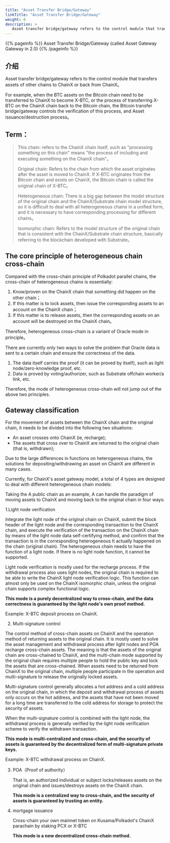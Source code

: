```yaml
---
title: "Asset Transfer Bridge/Gateway"
linkTitle: "Asset Transfer Bridge/Gateway"
weight: 6
description: >
   Asset transfer bridge/gateway refers to the control module that transfers assets of other chains to ChainX or back from ChainX
---
```


{{% pageinfo %}}
Asset Transfer Bridge/Gateway (called Asset Gateway Gateway in 2.0)
{{% /pageinfo %}}

## 介绍

Asset transfer bridge/gateway refers to the control module that transfers assets of other chains to ChainX or back from ChainX。

For example, when the BTC assets on the Bitcoin chain need to be transferred to ChainX to become X-BTC, or the process of transferring X-BTC on the ChainX chain back to the Bitcoin chain, the Bitcoin transfer bridge/gateway controls the verification of this process, and Asset issuance/destruction process。

## Term：

> This chain: refers to the ChainX chain itself, such as "processing something on this chain" means "the process of including and executing something on the ChainX chain"。
>
> Original chain: Refers to the chain from which the asset originates after the asset is moved to ChainX. If X-BTC originates from the Bitcoin chain and exists on ChainX, the Bitcoin chain is called the original chain of X-BTC。
>
> Heterogeneous chain: There is a big gap between the model structure of the original chain and the ChainX/Substrate chain model structure, so it is difficult to deal with all heterogeneous chains in a unified form, and it is necessary to have corresponding processing for different chains。
>
> Isomorphic chain: Refers to the model structure of the original chain that is consistent with the ChainX/Substrate chain structure, basically referring to the blockchain developed with Substrate。

## The core principle of heterogeneous chain cross-chain

Compared with the cross-chain principle of Polkadot parallel chains, the cross-chain of heterogeneous chains is essentially:

1. Know/proven on the ChainX chain that something did happen on the other chain；
2. If this matter is to lock assets, then issue the corresponding assets to an account on the ChainX chain；
3. If this matter is to release assets, then the corresponding assets on an account will be destroyed on the ChainX chain。

Therefore, heterogeneous cross-chain is a variant of Oracle mode in principle。

There are currently only two ways to solve the problem that Oracle data is sent to a certain chain and ensure the correctness of the data.

1. The data itself carries the proof (it can be proved by itself), such as light node/zero-knowledge proof, etc.
2. Data is proved by voting/authorizer, such as Substrate offchain worker/a link, etc.

Therefore, the mode of heterogeneous cross-chain will not jump out of the above two principles.

## Gateway classification

For the movement of assets between the ChainX chain and the original chain, it needs to be divided into the following two situations:

* An asset crosses onto ChainX (ie, recharge);
* The assets that cross over to ChainX are returned to the original chain (that is, withdrawn);

Due to the large differences in functions on heterogeneous chains, the solutions for depositing/withdrawing an asset on ChainX are different in many cases.

Currently, for ChainX's asset gateway model, a total of 4 types are designed to deal with different heterogeneous chain models:

Taking the A public chain as an example, A can handle the paradigm of moving assets to ChainX and moving back to the original chain in four ways:

1.Light node verification

Integrate the light node of the original chain on ChainX, submit the block header of the light node and the corresponding transaction to the ChainX chain, and execute the verification of the transaction on the ChainX chain by means of the light node data self-certifying method, and confirm that the transaction is in the corresponding heterogeneous It actually happened on the chain (original chain). The heterogeneous chain needs to have the function of a light node. If there is no light node function, it cannot be supported.

Light node verification is mostly used for the recharge process. If the withdrawal process also uses light nodes, the original chain is required to be able to write the ChainX light node verification logic. This function can almost only be used on the ChainX isomorphic chain, unless the original chain supports complex functional logic.

   **This mode is a purely decentralized way to cross-chain, and the data correctness is guaranteed by the light node's own proof method.**

Example: X-BTC deposit process on ChainX.

2. Multi-signature control

The control method of cross-chain assets on ChainX and the operation method of returning assets to the original chain. It is mostly used to solve the asset management and withdrawal process after light nodes and POA recharge cross-chain assets. The meaning is that the assets of the original chain are cross-chained to ChainX, and the multi-chain mode supported by the original chain requires multiple people to hold the public key and lock the assets that are cross-chained. When assets need to be returned from ChainX to the original chain, multiple people participate in the operation and multi-signature to release the originally locked assets.

Multi-signature control generally allocates a hot address and a cold address on the original chain, in which the deposit and withdrawal process of assets only occurs on the hot address, and the assets that have not been moved for a long time are transferred to the cold address for storage to protect the security of assets.

When the multi-signature control is combined with the light node, the withdrawal process is generally verified by the light node verification scheme to verify the withdrawn transaction.

   **This mode is multi-centralized and cross-chain, and the security of assets is guaranteed by the decentralized form of multi-signature private keys.**

Example: X-BTC withdrawal process on ChainX.

3. POA（Proof of authority）

   That is, an authorized individual or subject locks/releases assets on the original chain and issues/destroys assets on the ChainX chain.

   **This mode is a centralized way to cross-chain, and the security of assets is guaranteed by trusting an entity.**

4. mortgage issuance

   Cross-chain your own mainnet token on Kusama/Polkadot's ChainX parachain by staking PCX or X-BTC

   **This mode is a new decentralized cross-chain method.**

